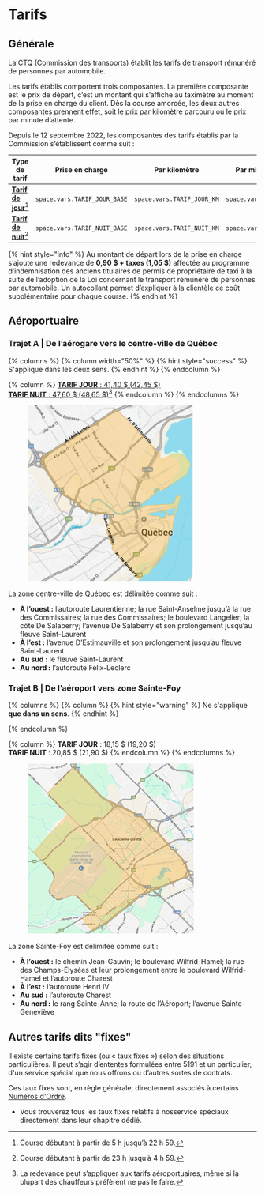 # Tarifs

## Générale

La CTQ (Commission des transports) établit les tarifs de transport rémunéré de personnes par automobile.

Les tarifs établis comportent trois composantes. La première composante est le prix de départ, c’est un montant qui s’affiche au taximètre au moment de la prise en charge du client. Dès la course amorcée, les deux autres composantes prennent effet, soit le prix par kilomètre parcouru ou le prix par minute d’attente.

Depuis le 12 septembre 2022, les composantes des tarifs établis par la Commission s’établissent comme suit :

| Type de tarif                               | Prise en charge                                            | Par kilomètre                                            | Par minute d'attente                                      |
| ------------------------------------------- | ---------------------------------------------------------- | -------------------------------------------------------- | --------------------------------------------------------- |
| [**Tarif de jour**](#user-content-fn-1)[^1] | <code class="expression">space.vars.TARIF_JOUR_BASE</code> | <code class="expression">space.vars.TARIF_JOUR_KM</code> | <code class="expression">space.vars.TARIF_JOUR_MIN</code> |
| [**Tarif de nuit**](#user-content-fn-2)[^2] | <code class="expression">space.vars.TARIF_NUIT_BASE</code> | <code class="expression">space.vars.TARIF_NUIT_KM</code> | <code class="expression">space.vars.TARIF_NUIT_MIN</code> |

{% hint style="info" %}
Au montant de départ lors de la prise en charge s’ajoute une redevance de **0,90 $ + taxes (1,05 $)** affectée au programme d’indemnisation des anciens titulaires de permis de propriétaire de taxi à la suite de l’adoption de la Loi concernant le transport rémunéré de personnes par automobile. Un autocollant permet d’expliquer à la clientèle ce coût supplémentaire pour chaque course.
{% endhint %}

## Aéroportuaire

### Trajet A | De l’aérogare vers le centre-ville de Québec

{% columns %}
{% column width="50%" %}
{% hint style="success" %}
S'applique dans les deux sens.
{% endhint %}
{% endcolumn %}

{% column %}
[**TARIF JOUR** : 41,40 $ (42,45 $)\
**TARIF NUIT** : 47,60 $ (48,65 $)](#user-content-fn-3)[^3]
{% endcolumn %}
{% endcolumns %}

<div align="left"><figure><img src="../.gitbook/assets/trajet-a.png" alt=""><figcaption></figcaption></figure></div>

La zone centre-ville de Québec est délimitée comme suit :

* **À l’ouest :** l’autoroute Laurentienne; la rue Saint-Anselme jusqu’à la rue des Commissaires; la rue des Commissaires; le boulevard Langelier; la côte De Salaberry; l’avenue De Salaberry et son prolongement jusqu’au fleuve Saint-Laurent
* **À l’est :** l’avenue D’Estimauville et son prolongement jusqu’au fleuve Saint-Laurent
* **Au sud :** le fleuve Saint-Laurent
* **Au nord :** l’autoroute Félix-Leclerc

### Trajet B | De l’aéroport vers zone Sainte-Foy

{% columns %}
{% column %}
{% hint style="warning" %}
Ne s'applique **que dans un sens**.
{% endhint %}


{% endcolumn %}

{% column %}
**TARIF JOUR** : 18,15 $ (19,20 $)\
**TARIF NUIT** : 20,85 $ (21,90 $)
{% endcolumn %}
{% endcolumns %}

<div align="left"><figure><img src="../.gitbook/assets/trajet-b.png" alt=""><figcaption></figcaption></figure></div>

La zone Sainte-Foy est délimitée comme suit :

* **À l’ouest :** le chemin Jean-Gauvin; le boulevard Wilfrid-Hamel; la rue des Champs-Élysées et leur prolongement entre le boulevard Wilfrid-Hamel et l’autoroute Charest
* **À l’est :** l’autoroute Henri IV
* **Au sud :** l’autoroute Charest
* **Au nord :** le rang Sainte-Anne; la route de l’Aéroport; l’avenue Sainte-Geneviève

## Autres tarifs dits "fixes"

Il existe certains tarifs fixes (ou « taux fixes ») selon des situations particulières. Il peut s’agir d’ententes formulées entre 5191 et un particulier, d'un service spécial que nous offrons ou d’autres sortes de contrats.&#x20;

Ces taux fixes sont, en règle générale, directement associés à certains [Numéros d'Ordre](../numeros-dordre.md).

* Vous trouverez tous les taux fixes relatifs à nosservice spéciaux directement dans leur chapitre dédié.

[^1]: Course débutant à partir de 5 h jusqu’à 22 h 59.

[^2]: Course débutant à partir de 23 h jusqu’à 4 h 59.

[^3]: La redevance peut s’appliquer aux tarifs aéroportuaires, même si la plupart des chauffeurs préfèrent ne pas le faire.
